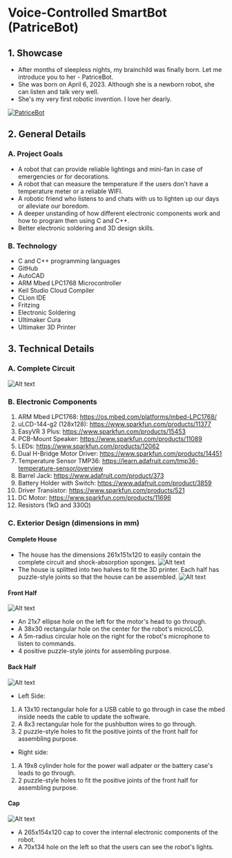 # Voice-Controlled SmartBot (PatriceBot)
## 1. Showcase
* After months of sleepless nights, my brainchild was finally born. Let me introduce you to her - PatriceBot. 
* She was born on April 6, 2023. Although she is a newborn robot, she can listen and talk very well. 
* She's my very first robotic invention. I love her dearly.

[![PatriceBot](https://img.youtube.com/vi/c-9QncJ2EAI/0.jpg)](https://youtu.be/c-9QncJ2EAI)
## 2. General Details
### A. Project Goals
* A robot that can provide reliable lightings and mini-fan in case of emergencies or for decorations.
* A robot that can measure the temperature if the users don't have a temperature meter or a reliable WIFI.
* A robotic friend who listens to and chats with us to lighten up our days or alleviate our boredom.  
* A deeper unstanding of how different electronic components work and how to program then using C and C++.
* Better electronic soldering and 3D design skills. 
### B. Technology
* C and C++ programming languages
* GitHub
* AutoCAD
* ARM Mbed LPC1768 Microcontroller 
* Keil Studio Cloud Compiler
* CLion IDE
* Fritzing
* Electronic Soldering
* Ultimaker Cura
* Ultimaker 3D Printer
## 3. Technical Details
### A. Complete Circuit
![Alt text](https://github.com/PatrickDuong3001/Voice-Controlled_SmartBot/blob/master/SmartBot_Circuit.png)
### B. Electronic Components
1. ARM Mbed LPC1768: https://os.mbed.com/platforms/mbed-LPC1768/
2. uLCD-144-g2 (128x128): https://www.sparkfun.com/products/11377
3. EasyVR 3 Plus: https://www.sparkfun.com/products/15453
4. PCB-Mount Speaker: https://www.sparkfun.com/products/11089
5. LEDs: https://www.sparkfun.com/products/12062
6. Dual H-Bridge Motor Driver: https://www.sparkfun.com/products/14451
7. Temperature Sensor TMP36: https://learn.adafruit.com/tmp36-temperature-sensor/overview
8. Barrel Jack: https://www.adafruit.com/product/373
9. Battery Holder with Switch: https://www.adafruit.com/product/3859
10. Driver Transistor: https://www.sparkfun.com/products/521
11. DC Motor: https://www.sparkfun.com/products/11696
12. Resistors (1kΩ and 330Ω)
### C. Exterior Design (dimensions in mm)
#### Complete House
* The house has the dimensions 261x151x120 to easily contain the complete circuit and shock-absorption sponges.
![Alt text](https://github.com/PatrickDuong3001/Voice-Controlled_SmartBot/blob/master/complete%20house.png)
* The house is splitted into two halves to fit the 3D printer. Each half has puzzle-style joints so that the house can be assembled. 
![Alt text](https://github.com/PatrickDuong3001/Voice-Controlled_SmartBot/blob/master/two%20halves.png)
#### Front Half
![Alt text](https://github.com/PatrickDuong3001/Voice-Controlled_SmartBot/blob/master/front%20half.png)
* An 21x7 ellipse hole on the left for the motor's head to go through. 
* A 38x30 rectangular hole on the center for the robot's microLCD.
* A 5m-radius circular hole on the right for the robot's microphone to listen to commands.
* 4 positive puzzle-style joints for assembling purpose. 
#### Back Half
![Alt text](https://github.com/PatrickDuong3001/Voice-Controlled_SmartBot/blob/master/back%20half.png)
* Left Side: 
1. A 13x10 rectangular hole for a USB cable to go through in case the mbed inside needs the cable to update the software. 
2. A 8x3 rectangular hole for the pushbutton wires to go through. 
3. 2 puzzle-style holes to fit the positive joints of the front half for assembling purpose. 
* Right side:
1. A 19x8 cylinder hole for the power wall adpater or the battery case's leads to go through.
2. 2 puzzle-style holes to fit the positive joints of the front half for assembling purpose. 
#### Cap
![Alt text](https://github.com/PatrickDuong3001/Voice-Controlled_SmartBot/blob/master/Robot's%20Cap.png)
* A 265x154x120 cap to cover the internal electronic components of the robot. 
* A 70x134 hole on the left so that the users can see the robot's lights.
